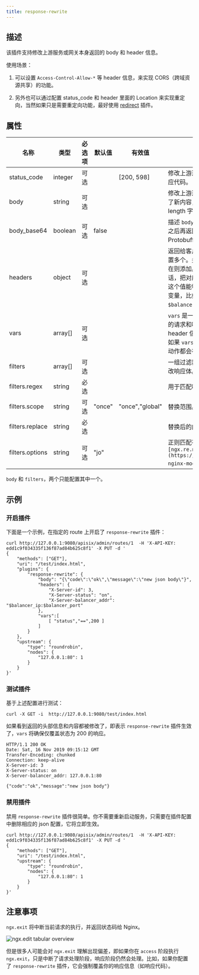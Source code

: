 ```yaml
---
title: response-rewrite
---
```


<!--
#
# Licensed to the Apache Software Foundation (ASF) under one or more
# contributor license agreements.  See the NOTICE file distributed with
# this work for additional information regarding copyright ownership.
# The ASF licenses this file to You under the Apache License, Version 2.0
# (the "License"); you may not use this file except in compliance with
# the License.  You may obtain a copy of the License at
#
#     http://www.apache.org/licenses/LICENSE-2.0
#
# Unless required by applicable law or agreed to in writing, software
# distributed under the License is distributed on an "AS IS" BASIS,
# WITHOUT WARRANTIES OR CONDITIONS OF ANY KIND, either express or implied.
# See the License for the specific language governing permissions and
# limitations under the License.
#
-->

## 描述

该插件支持修改上游服务或网关本身返回的 body 和 header 信息。

使用场景：

1. 可以设置 `Access-Control-Allow-*` 等 header 信息，来实现 CORS（跨域资源共享）的功能。

2. 另外也可以通过配置 status_code 和 header 里面的 Location 来实现重定向，当然如果只是需要重定向功能，最好使用 [redirect](redirect.md) 插件。

## 属性

| 名称              | 类型      | 必选项 | 默认值    | 有效值             | 描述                                                                                                                                                             |
|-----------------|---------|-----|--------|-----------------|----------------------------------------------------------------------------------------------------------------------------------------------------------------|
| status_code     | integer | 可选  |        | [200, 598]      | 修改上游返回状态码，默认保留原始响应代码。                                                                                                                                          |
| body            | string  | 可选  |        |                 | 修改上游返回的 `body` 内容，如果设置了新内容，header 里面的 content-length 字段也会被去掉。                                                                                                  |
| body_base64     | boolean | 可选  | false  |                 | 描述 `body` 字段是否需要 base64 解码之后再返回给客户端，用在某些图片和 Protobuffer 场景。                                                                                                    |
| headers         | object  | 可选  |        |                 | 返回给客户端的 `headers`，这里可以设置多个。头信息如果存在将重写，不存在则添加。想要删除某个 header 的话，把对应的值设置为空字符串即可。这个值能够以 `$var` 的格式包含 Nginx 变量，比如 `$remote_addr $balancer_ip`。                      |
| vars            | array[] | 可选  |        |                 | `vars` 是一个表达式列表，只有满足条件的请求和响应才会修改 body 和 header 信息，来自 [lua-resty-expr](https://github.com/api7/lua-resty-expr#operator-list)。如果 `vars` 字段为空，那么所有的重写动作都会被无条件的执行。 |
| filters         | array[] | 可选  |        |                 | 一组过滤器，采用指定字符串表达式修改响应体。                                                                                                                                         |
| filters.regex   | string  | 必选  |        |                 | 用于匹配响应体正则表达式。                                                                                                                                                  |
| filters.scope   | string  | 可选  | "once" | "once","global" | 替换范围。                                                                                                                                                          |
| filters.replace | string  | 必选  |        |                 | 替换后的内容。                                                                                                                                                        |
| filters.options | string  | 可选  | "jo"   |                 | 正则匹配有效参数，可选项见 `[ngx.re.match](https://github.com/openresty/lua-nginx-module#ngxrematch)`。                                                                      |

`body` 和 `filters`，两个只能配置其中一个。

## 示例

### 开启插件

下面是一个示例，在指定的 route 上开启了 `response-rewrite` 插件：

```shell
curl http://127.0.0.1:9080/apisix/admin/routes/1  -H 'X-API-KEY: edd1c9f034335f136f87ad84b625c8f1' -X PUT -d '
{
    "methods": ["GET"],
    "uri": "/test/index.html",
    "plugins": {
        "response-rewrite": {
            "body": "{\"code\":\"ok\",\"message\":\"new json body\"}",
            "headers": {
                "X-Server-id": 3,
                "X-Server-status": "on",
                "X-Server-balancer_addr": "$balancer_ip:$balancer_port"
            },
            "vars":[
                [ "status","==",200 ]
            ]
        }
    },
    "upstream": {
        "type": "roundrobin",
        "nodes": {
            "127.0.0.1:80": 1
        }
    }
}'
```

### 测试插件

基于上述配置进行测试：

```shell
curl -X GET -i  http://127.0.0.1:9080/test/index.html
```

如果看到返回的头部信息和内容都被修改了，即表示 `response-rewrite` 插件生效了，`vars` 将确保仅覆盖状态为 200 的响应。

```shell
HTTP/1.1 200 OK
Date: Sat, 16 Nov 2019 09:15:12 GMT
Transfer-Encoding: chunked
Connection: keep-alive
X-Server-id: 3
X-Server-status: on
X-Server-balancer_addr: 127.0.0.1:80

{"code":"ok","message":"new json body"}
```

### 禁用插件

禁用 `response-rewrite` 插件很简单。你不需要重新启动服务，只需要在插件配置中删除相应的 json 配置，它将立即生效。

```shell
curl http://127.0.0.1:9080/apisix/admin/routes/1  -H 'X-API-KEY: edd1c9f034335f136f87ad84b625c8f1' -X PUT -d '
{
    "methods": ["GET"],
    "uri": "/test/index.html",
    "upstream": {
        "type": "roundrobin",
        "nodes": {
            "127.0.0.1:80": 1
        }
    }
}'
```

## 注意事项

`ngx.exit` 将中断当前请求的执行，并返回状态码给 Nginx。

![ngx.edit tabular overview](https://cdn.jsdelivr.net/gh/Miss-you/img/picgo/20201113010623.png)

但是很多人可能会对 `ngx.exit` 理解出现偏差，即如果你在 `access` 阶段执行 `ngx.exit`，只是中断了请求处理阶段，响应阶段仍然会处理。比如，如果你配置了 `response-rewrite` 插件，它会强制覆盖你的响应信息（如响应代码）。

